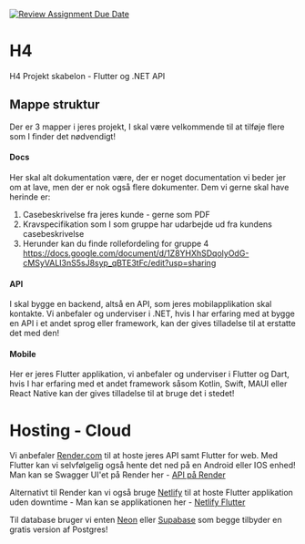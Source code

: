 [![Review Assignment Due Date](https://classroom.github.com/assets/deadline-readme-button-22041afd0340ce965d47ae6ef1cefeee28c7c493a6346c4f15d667ab976d596c.svg)](https://classroom.github.com/a/nlVhM163)
# H4

H4 Projekt skabelon - Flutter og .NET API

## Mappe struktur

Der er 3 mapper i jeres projekt, I skal være velkommende til at tilføje flere som I finder det nødvendigt!

#### Docs

Her skal alt dokumentation være, der er noget documentation vi beder jer om at lave, men der er nok også flere dokumenter. Dem vi gerne skal have herinde er:

1. Casebeskrivelse fra jeres kunde - gerne som PDF
2. Kravspecifikation som I som gruppe har udarbejde ud fra kundens casebeskrivelse
3. Herunder kan du finde rollefordeling for gruppe 4 https://docs.google.com/document/d/1Z8YHXhSDqolyOdG-cMSyVALI3nS5sJ8syp_qBTE3tFc/edit?usp=sharing

#### API

I skal bygge en backend, altså en API, som jeres mobilapplikation skal kontakte. Vi anbefaler og underviser i .NET, hvis I har erfaring med at bygge en API i et andet sprog eller framework, kan der gives tilladelse til at erstatte det med den!

#### Mobile

Her er jeres Flutter applikation, vi anbefaler og underviser i Flutter og Dart, hvis I har erfaring med et andet framework såsom Kotlin, Swift, MAUI eller React Native kan der gives tilladelse til at bruge det i stedet!

# Hosting - Cloud

Vi anbefaler [Render.com](https://render.com/) til at hoste jeres API samt Flutter for web. Med Flutter kan vi selvfølgelig også hente det ned på en Android eller IOS enhed! Man kan se Swagger UI'et på Render her - [API på Render](https://h4api.onrender.com/swagger/index.html)

Alternativt til Render kan vi også bruge [Netlify](https://netlify.app/) til at hoste Flutter applikation uden downtime - Man kan se applikationen her - [Netlify Flutter](https://h4flutter.netlify.app/)

Til database bruger vi enten [Neon](Neon.tech) eller [Supabase](https://supabase.com) som begge tilbyder en gratis version af Postgres!
